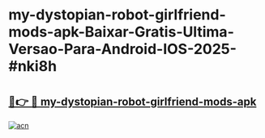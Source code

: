 # my-dystopian-robot-girlfriend-mods-apk-Baixar-Gratis-Ultima-Versao-Para-Android-IOS-2025-#nki8h

# <h2><a href="https://ainizakaria.my?title=my-dystopian-robot-girlfriend-mods-apk&ref=24M">🔗👉 🔴 my-dystopian-robot-girlfriend-mods-apk</a></h2>

[![acn](https://github.com/user-attachments/assets/0f9c940e-d8b0-45ae-aac7-cd30a18b3e1c)](https://ainizakaria.my?title=my-dystopian-robot-girlfriend-mods-apk&ref=24M)

